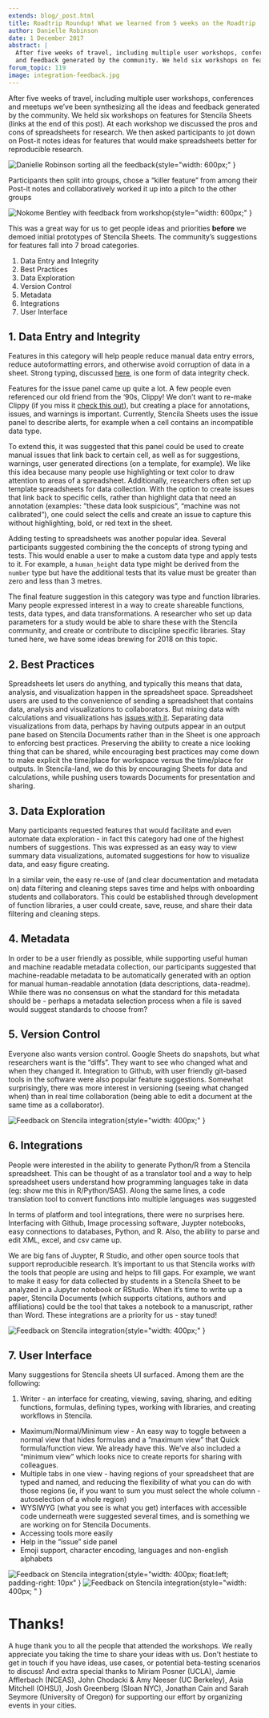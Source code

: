 ```yaml
---
extends: blog/_post.html
title: Roadtrip Roundup! What we learned from 5 weeks on the Roadtrip
author: Danielle Robinson
date: 1 December 2017
abstract: |
  After five weeks of travel, including multiple user workshops, conferences and meetups we’ve been synthesizing all the ideas
  and feedback generated by the community. We held six workshops on features for Stencila Sheets. Here is the summary of the outcomes.
forum_topic: 119
image: integration-feedback.jpg
---
```


After five weeks of travel, including multiple user workshops, conferences and meetups we’ve been synthesizing all the ideas and feedback generated by the community. We held six workshops on features for Stencila Sheets (links at the end of this post). At each workshop we discussed the pros and cons of spreadsheets for research. We then asked participants to jot down on Post-it notes ideas for features that would make spreadsheets better for reproducible research.

![Danielle Robinson sorting all the feedback](danielle-card-feedback.jpg){style="width: 600px;" }

Participants then split into groups, chose a “killer feature” from among their Post-it notes and collaboratively worked it up into a pitch to the other groups

![Nokome Bentley with feedback from workshop](nokome-feedback.jpg){style="width: 600px;" }

This was a great way for us to get people ideas and priorities **before** we demoed initial prototypes of Stencila Sheets. The community’s suggestions for features fall into 7 broad categories.

1. Data Entry and Integrity
2. Best Practices
3. Data Exploration
4. Version Control
5. Metadata
6. Integrations
7. User Interface

## 1. Data Entry and Integrity

Features in this category will help people reduce manual data entry errors, reduce autoformatting errors, and otherwise avoid corruption of data in a sheet. Strong typing, discussed [here](https://community.stenci.la/t/a-feature-list-for-stencila-sheets/57), is one form of data integrity check.

Features for the issue panel came up quite a lot. A few people even referenced our old friend from the ‘90s, Clippy! We don’t want to re-make Clippy (if you miss it [check this out](https://www.smore.com/clippy-js)), but creating a place for annotations, issues, and warnings is important. Currently, Stencila Sheets uses the issue panel to describe alerts, for example when a cell contains an incompatible data type.

To extend this, it was suggested that this panel could be used to create manual issues that link back to certain cell, as well as for suggestions, warnings, user generated directions (on a template, for example). We like this idea because many people use highlighting or text color to draw attention to areas of a spreadsheet. Additionally, researchers often set up template spreadsheets for data collection. With the option to create issues that link back to specific cells, rather than highlight data that need an annotation (examples: ”these data look suspicious”, “machine was not calibrated”), one could select the cells and create an issue to capture this without highlighting, bold, or red text in the sheet.

Adding testing to spreadsheets was another popular idea. Several participants suggested combining the the concepts of strong typing and tests. This would enable a user to make a custom data type and apply tests to it. For example, a `human_height` data type might be derived from the `number` type but have the additional tests that its value must be greater than zero and less than 3 metres.

The final feature suggestion in this category was type and function libraries. Many people expressed interest in a way to create shareable functions, tests, data types, and data transformations. A researcher who set up data parameters for a study would be able to share these with the Stencila community, and create or contribute to discipline specific libraries. Stay tuned here, we have some ideas brewing for 2018 on this topic.

## 2. Best Practices

Spreadsheets let users do anything, and typically this means that data, analysis, and visualization happen in the spreadsheet space. Spreadsheet users are used to the convenience of sending a spreadsheet that contains data, analysis and visualizations to collaborators. But mixing data with calculations and visualizations has [issues with it](https://community.stenci.la/t/a-feature-list-for-stencila-sheets/57/3). Separating data visualizations from data, perhaps by having outputs appear in an output pane based on Stencila Documents rather than in the Sheet is one approach to enforcing best practices. Preserving the ability to create a nice looking thing that can be shared, while encouraging best practices may come down to make explicit the time/place for workspace versus the time/place for outputs. In Stencila-land, we do this by encouraging Sheets for data and calculations, while pushing users towards Documents for presentation and sharing.

## 3. Data Exploration

Many participants requested features that would facilitate and even automate data exploration - in fact this category had one of the highest numbers of suggestions. This was expressed as an easy way to view summary data visualizations, automated suggestions for how to visualize data, and easy figure creating.

In a similar vein, the easy re-use of (and clear documentation and metadata on) data filtering and cleaning steps saves time and helps with onboarding students and collaborators. This could be established through development of function libraries, a user could create, save, reuse, and share their data filtering and cleaning steps.

## 4. Metadata

In order to be a user friendly as possible, while supporting useful human and machine readable metadata collection, our participants suggested that machine-readable metadata to be automatically generated with an option for manual human-readable annotation (data descriptions, data-readme). While there was no consensus on what the standard for this metadata should be - perhaps a metadata selection process when a file is saved would suggest standards to choose from?

## 5. Version Control

Everyone also wants version control. Google Sheets do snapshots, but what researchers want is the “diffs”. They want to see who changed what and when they changed it. Integration to Github, with user friendly git-based tools in the software were also popular feature suggestions. Somewhat surprisingly, there was more interest in versioning (seeing what changed when) than in real time collaboration (being able to edit a document at the same time as a collaborator).

![Feedback on Stencila integration](version-control-feedback.jpg){style="width: 400px;" }

## 6. Integrations

People were interested in the ability to generate Python/R from a Stencila spreadsheet. This can be thought of as a translator tool and a way to help spreadsheet users understand how programming languages take in data (eg: show me this in R/Python/SAS). Along the same lines, a code translation tool to convert functions into multiple languages was suggested

In terms of platform and tool integrations, there were no surprises here. Interfacing with Github, Image processing software, Juypter notebooks, easy connections to databases, Python, and R. Also, the ability to parse and edit XML, excel, and csv came up.

We are big fans of Juypter, R Studio, and other open source tools that support reproducible research. It’s important to us that Stencila works _with_ the tools that people are using and helps to fill gaps. For example, we want to make it easy for data collected by students in a Stencila Sheet to be analyzed in a Jupyter notebook or RStudio. When it’s time to write up a paper, Stencila Documents (which supports citations, authors and affiliations) could be the tool that takes a notebook to a manuscript, rather than Word. These integrations are a priority for us - stay tuned!

![Feedback on Stencila integration](integration-feedback.jpg){style="width: 400px;" }

## 7. User Interface

Many suggestions for Stencila sheets UI surfaced. Among them are the following:

1. Writer - an interface for creating, viewing, saving, sharing, and editing functions, formulas, defining types, working with libraries, and creating workflows in Stencila.

- Maximum/Normal/Minimum view - An easy way to toggle between a normal view that hides formulas and a “maximum view” that Quick formula/function view. We already have this. We’ve also included a “minimum view” which looks nice to create reports for sharing with colleagues.
- Multiple tabs in one view - having regions of your spreadsheet that are typed and named, and reducing the flexibility of what you can do with those regions (ie, if you want to sum you must select the whole column - autoselection of a whole region)
- WYSIWYG (what you see is what you get) interfaces with accessible code underneath were suggested several times, and is something we are working on for Stencila Documents.
- Accessing tools more easily
- Help in the “issue” side panel
- Emoji support, character encoding, languages and non-english alphabets

![Feedback on Stencila integration](ui-feedback.jpg){style="width: 400px; float:left; padding-right: 10px" }
![Feedback on Stencila integration](cat-feedback.jpg){style="width: 400px; " }

# Thanks!

A huge thank you to all the people that attended the workshops. We really appreciate you taking the time to share your ideas with us. Don't hestiate to get in touch if you have ideas, use cases, or potential beta-testing scenarios to discuss! And extra special thanks to Miriam Posner (UCLA), Jamie Afflerbach (NCEAS), John Chodacki & Amy Neeser (UC Berkeley), Asia Mitchell (OHSU), Josh Greenberg (Sloan NYC), Jonathan Cain and Sarah Seymore (University of Oregon) for supporting our effort by organizing events in your cities.
